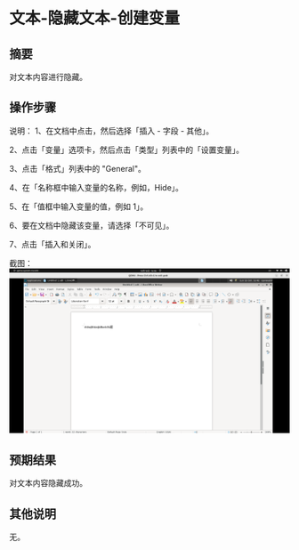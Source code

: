 # 文本-隐藏文本-创建变量

## 摘要

对文本内容进行隐藏。

## 操作步骤

说明：
1、在文档中点击，然后选择「插入 - 字段 - 其他」。

2、点击「变量」选项卡，然后点击「类型」列表中的「设置变量」。

3、点击「格式」列表中的 "General"。

4、在「名称框中输入变量的名称，例如，Hide」。

5、在「值框中输入变量的值，例如 1」。

6、要在文档中隐藏该变量，请选择「不可见」。

7、点击「插入和关闭」。

截图：![image](./img/z37.png)

## 预期结果

对文本内容隐藏成功。

## 其他说明

无。

